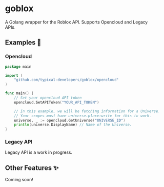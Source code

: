 # goblox
A Golang wrapper for the Roblox API. Supports Opencloud and Legacy APIs.

## Examples 📝
### Opencloud
```go
package main

import (
	"github.com/typical-developers/goblox/opencloud"
)

func main() {
    // Set your opencloud API token
    opencloud.SetAPIToken("YOUR_API_TOKEN")

    // In this example, we will be fetching information for a Universe.
    // Your scopes must have universe.place:write for this to work.
    universe, _ := opencloud.GetUniverse("UNIVERSE_ID")
    println(universe.DisplayName) // Name of the Universe.
}
```
### Legacy API
Legacy API is a work in progress.

## Other Features ✨
Coming soon!